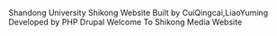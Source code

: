 Shandong University Shikong Website
Built by CuiQingcai,LiaoYuming
Developed by PHP Drupal
Welcome To Shikong Media Website
